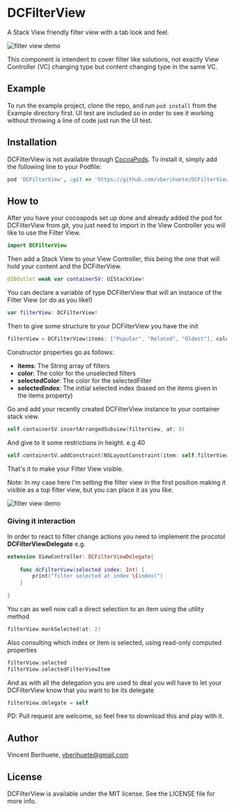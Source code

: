 # DCFilterView

A Stack View friendly filter view with a tab look and feel.

![filter view demo](https://media.giphy.com/media/2UFU3FZOgZnnOmYtMz/giphy.gif)

This component is intendent to cover filter like solutions, not exactly View Controller (VC) changing type but content changing type in the same VC.

## Example

To run the example project, clone the repo, and run `pod install` from the Example directory first. UI test are included so in order to see it working without throwing a line of code just run the UI test.

## Installation

DCFilterView is not available through [CocoaPods](https://cocoapods.org). To install
it, simply add the following line to your Podfile:

```ruby
pod 'DCFilterView', :git => 'https://github.com/vberihuete/DCFilterView.git'
```

## How to

After you have your cocoapods set up done and already added the pod for DCFilterView from git, you just need to import in the View Controller you will like to use the Filter View.

```swift
import DCFilterView
```

Then add a Stack View to your View Controller, this being the one that will hold your content and the DCFilterView.

```swift
@IBOutlet weak var containerSV: UIStackView!
```

You can declare a variable of type DCFilterView that will an instance of the Filter View (or do as you like!)

```swift
var filterView: DCFilterView!
```

Then to give some structure to your DCFilterView you have the init

```swift
filterView = DCFilterView(items: ["Popular", "Related", "Oldest"], color: .black, selectedColor: .red, selectedIndex: 1)
```

Constructor properties go as follows:

* **items**: The String array of filters
* **color**: The color for the unselected filters
* **selectedColor**: The color for the selectedFilter
* **selectedIndex**: The initial selected index (based on the items given in the items property)

Go and add your recently created DCFilterView instance to your container stack view. 

```swift 
self.containerSV.insertArrangedSubview(filterView, at: 0)
```
And give to it some restrictions in height. e.g 40

```swift
self.containerSV.addConstraint(NSLayoutConstraint(item: self.filterView, attribute: .height, relatedBy: .equal, toItem: nil, attribute: .notAnAttribute, multiplier: 1, constant: 40))
```
That's it to make your Filter View visible.

Note: In my case here I'm setting the filter view in the first position making it visible as a top filter view, but you can place it as you like.

![filter view demo](https://media.giphy.com/media/2UFU3FZOgZnnOmYtMz/giphy.gif)

### Giving it interaction

In order to react to filter change actions you need to implement the procotol **DCFilterViewDelegate** e.g.

```swift
extension ViewController: DCFilterViewDelegate{
    
    func dcFilterView(selected index: Int) {
        print("filter selected at index \(index)")
    }
    
}
```

You can as well now call a direct selection to an item using the utility method
```swift
filterView.markSelected(at: 2)
```
Also consulting which index or item is selected, using read-only computed properties
```swift
filterView.selected
filterView.selectedFilterViewItem
```

And as with all the delegation you are used to deal you will have to let your DCFilterView know that you want to be its delegate

```swift 
filterView.delegate = self
```

PD: Pull request are welcome, so feel free to download this and play with it.

## Author

Vincent Berihuete, vberihuete@gmail.com

## License

DCFilterView is available under the MIT license. See the LICENSE file for more info.
